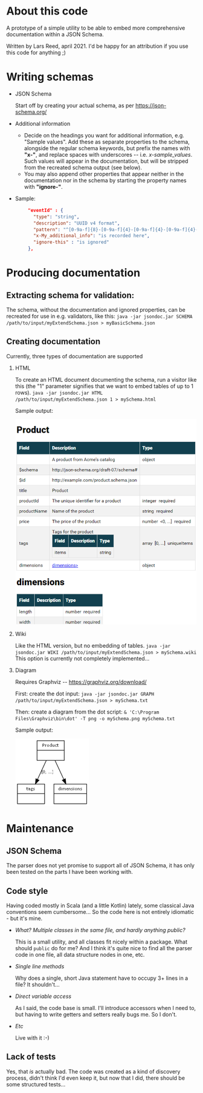 # About this code

A prototype of a simple utility to be able to embed more comprehensive documentation within a JSON Schema.

Written by Lars Reed, april 2021. I'd be happy for an attribution if you use this code for anything ;)

# Writing schemas

* JSON Schema

    Start off by creating your actual schema, as per https://json-schema.org/
  
* Additional information

    * Decide on the headings you want for additional information, e.g. "Sample values".
      Add these as separate properties to the schema, alongside the regular schema keywords,
      but prefix the names with **"x-"**, and replace spaces with underscores -- i.e. *x-sample_values*.
      Such values will appear in the documentation, but will be stripped from the recreated schema output (see below).
    * You may also append other properties that appear neither in the documentation nor in the schema
      by starting the property names with **"ignore-"**.

* Sample:
```json
        "eventId" : {
          "type": "string",
          "description": "UUID v4 format",
          "pattern": "^[0-9a-f]{8}-[0-9a-f]{4}-[0-9a-f]{4}-[0-9a-f]{4}-[0-9a-f]{12}$",
          "x-My_additional_info": "is recorded here",
          "ignore-this" : "is ignored"
        },
```

# Producing documentation

## **Extracting schema for validation:**

The schema, without the documentation and ignored properties, can be recreated
for use in e.g. validators, like this:
`java -jar jsondoc.jar SCHEMA /path/to/input/myExtendSchema.json > myBasicSchema.json`

## **Creating documentation**
  
Currently, three types of documentation are supported

1. HTML
   
    To create an HTML document documenting the schema, run a visitor like this
(the "1" parameter signifies that we want to embed tables of up to 1 rows).
   `java -jar jsondoc.jar HTML /path/to/input/myExtendSchema.json 1 > mySchema.html`
   
    Sample output:
   
    ![example](sample-html.png)

2. Wiki

    Like the HTML version, but no embedding of tables.
   `java -jar jsondoc.jar WIKI /path/to/input/myExtendSchema.json > mySchema.wiki`
   This option is currently not completely implemented...

3. Diagram

    Requires Graphviz -- https://graphviz.org/download/

    First: create the dot input:
   `java -jar jsondoc.jar GRAPH /path/to/input/myExtendSchema.json > mySchema.txt`

    Then: create a diagram from the dot script:
    `& 'C:\Program Files\Graphviz\bin\dot' -T png -o mySchema.png mySchema.txt`

   Sample output:
   
   ![example](sample-graph.png)


# Maintenance

## JSON Schema

The parser does not yet promise to support all of JSON Schema, it has only been tested on the parts 
I have been working with.

## Code style

Having coded mostly in Scala (and a little Kotlin) lately, some classical Java conventions seem cumbersome...
So the code here is not entirely idiomatic - but it's mine. 

* *What? Multiple classes in the same file, and hardly anything public?*

    This is a small utility, and all classes fit nicely within a package. What should `public` do for me?
    And I think it's quite nice to find all the parser code in one file, all data structure nodes in one, etc.

* *Single line methods*

    Why does a single, short Java statement have to occupy 3+ lines in a file?
    It shouldn't...

* *Direct variable access*

    As I said, the code base is small. I'll introduce accessors when I need to,
    but having to write getters and setters really bugs me. So I don't.

* *Etc*

    Live with it :-) 

## Lack of tests

Yes, that *is* actually bad.  The code was created as a kind of discovery process, didn't think I'd even keep it,
but now that I did, there should be some structured tests...